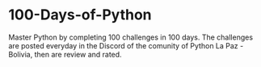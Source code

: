 # 100-Days-of-Python
Master Python by completing 100 challenges in 100 days. The challenges are posted everyday in the Discord of the comunity of Python La Paz - Bolivia, then are review and rated.
